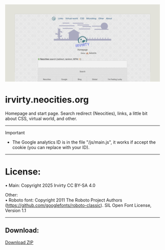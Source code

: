 
<!--https://stackoverflow.com/questions/61071158/add-image-with-link-in-githubs-readme-md#-->
[![banner](/img/github-banner-settings.png)](/img/screenshot.png)
  
# irvirty.neocities.org

Homepage and start page. Search redirect (Neocities), links, a little bit about CSS, virtual world, and other.
  
---
   
> [!IMPORTANT]
> - The Google analytics ID is in the file "/js/main.js", it works if accept the cookie (you can replace with your ID).   
  
---
  
# License:  
  
• Main: Copyright 2025 Irvirty CC BY-SA 4.0  

Other:  
• Roboto font: Copyright 2011 The Roboto Project Authors (https://github.com/googlefonts/roboto-classic). SIL Open Font License, Version 1.1  
  
---  
  
## Download:
  
[Download ZIP](https://github.com/irvirty/irvirty.neocities.org/archive/refs/heads/main.zip)
  
<!--
---  
  
## GitHub Explore, topics:  
[Website](https://github.com/topics/website),
[Personal Website](https://github.com/topics/personal-website),
[Homepage](https://github.com/topics/homepage),
[Startpage](https://github.com/topics/startpage),
[Search Redirect](https://github.com/topics/search-redirect),
[Neocities](https://github.com/topics/neocities),
[HTML](https://github.com/topics/HTML),
[CSS](https://github.com/topics/CSS),
[JavaScript](https://github.com/topics/javascript),
[Open Source](https://github.com/topics/open-source),
-->
